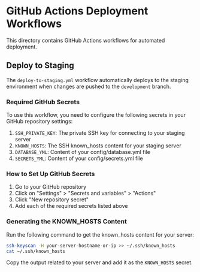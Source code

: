 # GitHub Actions Deployment Workflows

This directory contains GitHub Actions workflows for automated deployment.

## Deploy to Staging

The `deploy-to-staging.yml` workflow automatically deploys to the staging environment when changes are pushed to the `development` branch.

### Required GitHub Secrets

To use this workflow, you need to configure the following secrets in your GitHub repository settings:

1. `SSH_PRIVATE_KEY`: The private SSH key for connecting to your staging server
2. `KNOWN_HOSTS`: The SSH known_hosts content for your staging server
3. `DATABASE_YML`: Content of your config/database.yml file
4. `SECRETS_YML`: Content of your config/secrets.yml file

### How to Set Up GitHub Secrets

1. Go to your GitHub repository
2. Click on "Settings" > "Secrets and variables" > "Actions"
3. Click "New repository secret"
4. Add each of the required secrets listed above

### Generating the KNOWN_HOSTS Content

Run the following command to get the known_hosts content for your server:
```bash
ssh-keyscan -H your-server-hostname-or-ip >> ~/.ssh/known_hosts
cat ~/.ssh/known_hosts
```

Copy the output related to your server and add it as the `KNOWN_HOSTS` secret.
